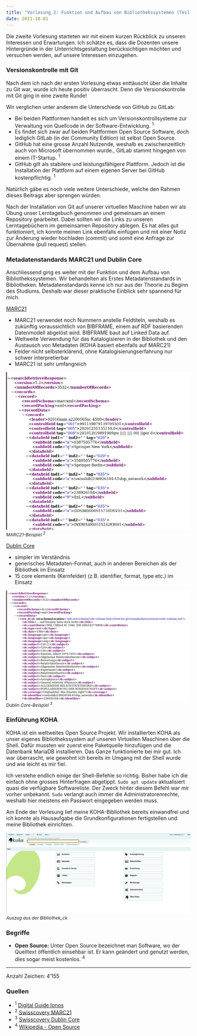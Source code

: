 ```yaml
---
title: "Vorlesung 2: Funktion und Aufbau von Bibliothekssystemen (Teil 1/2)"
date: 2021-10-01
---
```


<p>Die zweite Vorlesung starteten wir mit einem kurzen Rückblick zu unseren Interessen und Erwartungen. Ich schätze es, dass die Dozenten unsere Hintergründe in der Unterrichtsgestaltung berücksichtigen möchten und versuchen werden, auf unsere Interessen einzugehen.</p>

<h3>Versionskontrolle mit Git</h3>
<p>Nach dem ich nach der ersten Vorlesung etwas enttäuscht über die Inhalte zu Git war, wurde ich heute positiv überrascht. Denn die Versionskontrolle mit Git ging in eine zweite Runde!</p>

<p>Wir verglichen unter anderem die Unterschiede von GitHub zu GitLab:</p>
<ul>
  <li>Bei beiden Plattformen handelt es sich um Versionskontrollsysteme zur Verwaltung von Quellcode in der Software-Entwicklung. <sup>1</sup></li>
  <li>Es findet sich zwar auf beiden Plattformen Open Source Software, doch lediglich GitLab (in der Community Edition) ist selbst Open Source.</li>
  <li>GitHub hat eine grosse Anzahl Nutzende, weshalb es zwischenzeitlich auch von Microsoft übernommen wurde., GitLab stammt hingegen von einem IT-Startup. <sup>1</sup></li>
  <li>GitHub gilt als stabilere und leistungsfähigere Plattform. Jedoch ist die Installation der Plattform auf einem eigenen Server bei GitHub kostenpflichtig. <sup>1</sup></li>
  </ul>

<p>Natürlich gäbe es noch viele weitere Unterschiede, welche den Rahmen dieses Beitrags aber sprengen würden.</p>

<p>Nach der Installation von Git auf unserer virtuellen Maschine haben wir als Übung unser Lerntagebuch genommen und gemeinsam an einem Repository gearbeitet. Dabei sollten wir die Links zu unseren Lerntagebüchern im gemeinsamen Repository ablegen. Es hat alles gut funktioniert, ich konnte meinen Link ebenfalls einfügen und mit einer Notiz zur Änderung wieder hochladen (commit) und somit eine Anfrage zur Übernahme (pull request) stellen.</p>

<h3>Metadatenstandards MARC21 und Dublin Core</h3>
<p>Anschliessend ging es weiter mit der Funktion und dem Aufbau von Bibliothekssystemen. Wir behandelten als Erstes Metadatenstandards in Bibliotheken. Metadatenstandards kenne ich nur aus der Theorie zu Beginn des Studiums. Deshalb war dieser praktische Einblick sehr spannend für mich.<p>


  <u>MARC21</u>
<ul>
  <li>MARC21 verwendet noch Nummern anstelle Feldtiteln, weshalb es zukünftig voraussichtlich von BIBFRAME, einem auf RDF basierenden Datenmodell abgelöst wird. BIBFRAME baut auf Linked Data auf.</li>
  <li>Weltweite Verwendung für das Katalogisieren in der Bibliothek und den Austausch von Metadaten (KOHA basiert ebenfalls auf MARC21) </li>
  <li>Felder nicht selbsterklärend, ohne Katalogisierungserfahrung nur schwer interpretierbar</li>
  <li>MARC21 ist sehr umfangreich</li></ul>

<img src="https://github.com/cynkoh/BAIN21_ck/blob/b66f96cfe13710691a8f3c0d00e718e37a9045ab/images/02_Marc21.PNG" alt="MARC21-Beispiel"> <br>
  <i style="font-size:12px">MARC21-Beispiel <sup>2</sup></i> 

  <u>Dublin Core</u>
  <ul><li>simpler im Verständnis</li>
   <li>generisches Metadaten-Format, auch in anderen Bereichen als der Bibliothek im Einsatz</li>
   <li>15 core elements (Kernfelder) (z.B. identifier, format, type etc.) im Einsatz </li></ul>

<img src="https://github.com/cynkoh/BAIN21_ck/blob/b66f96cfe13710691a8f3c0d00e718e37a9045ab/images/02_DublinCore.PNG" alt="Dublin Core-Beispiel"> <br>
<i style="font-size:12px">Dublin Core-Beispiel <sup>3</sup></i> 

<h3>Einführung KOHA</h3>
<p>KOHA ist ein weltweites Open Source Projekt. Wir installierten KOHA als unser eigenes Bibliothekssystem auf unseren Virtuellen Maschinen über die Shell. Dafür mussten wir zuerst eine Paketquelle hinzufügen und die Datenbank MariaDB installieren. Das Ganze funktionierte bei mir gut. Ich war überrascht, wie gewohnt ich bereits im Umgang mit der Shell wurde und wie leicht es mir fiel.</p>

<p>Ich verstehe endlich einige der Shell-Befehle so richtig. Bisher habe ich die einfach ohne grosses Hinterfragen abgetippt. <code>Sudo apt update</code> aktualisiert quasi die verfügbare Softwareliste. Der Zweck hinter diesem Befehl war mir vorher unbekannt. <code>Sudo</code> verlangt auch immer die Administratorenrechte, weshalb hier meistens ein Passwort eingegeben werden muss.</p>

<p>Am Ende der Vorlesung lief meine KOHA-Bibliothek bereits einwandfrei und ich konnte als Hausaufgabe die Grundkonfigurationen fertigstellen und meine Bibliothek einrichten. </p>

<img src="https://github.com/cynkoh/BAIN21_ck/blob/b66f96cfe13710691a8f3c0d00e718e37a9045ab/images/02_Koha.PNG" alt="KOHA-Bibliothek"> 
<i style="font-size:12px">Auszug aus der Bibliothek_ck</i> 

<h3>Begriffe</h3>
<ul><li><b>Open Source:</b> Unter Open Source bezeichnet man Software, wo der Quelltext öffentlich einsehbar ist. Er kann geändert und genutzt werden, dies sogar meist kostenlos. <sup>4</sup></li></ul>

---
<p>Anzahl Zeichen: 4’155</p>


<h3>Quellen</h3>
<ul>
  <li><sup>1</sup>
    <a href = "https://www.ionos.de/digitalguide/websites/web-entwicklung/gitlab-vs-github/" target="_blank">Digital Guide Ionos</a></li>
  <li><sup>2</sup>
    <a href = "https://swisscovery.slsp.ch/view/sru/41SLSP_NETWORK?version=1.2&operation=searchRetrieve&query=title=einstein&recordSchema=marcxml" target="_blank">Swisscovery MARC21</a></li>
  <li><sup>3</sup>
    <a href = "https://swisscovery.slsp.ch/view/sru/41SLSP_NETWORK?version=1.2&operation=searchRetrieve&query=title=einstein&recordSchema=dc" target="_blank">Swisscovery Dublin Core</a></li>
  <li><sup>4</sup>
    <a href = "https://de.wikipedia.org/wiki/Open_Source" target="_blank">Wikipedia - Open Source</a></li>
    </ul>




